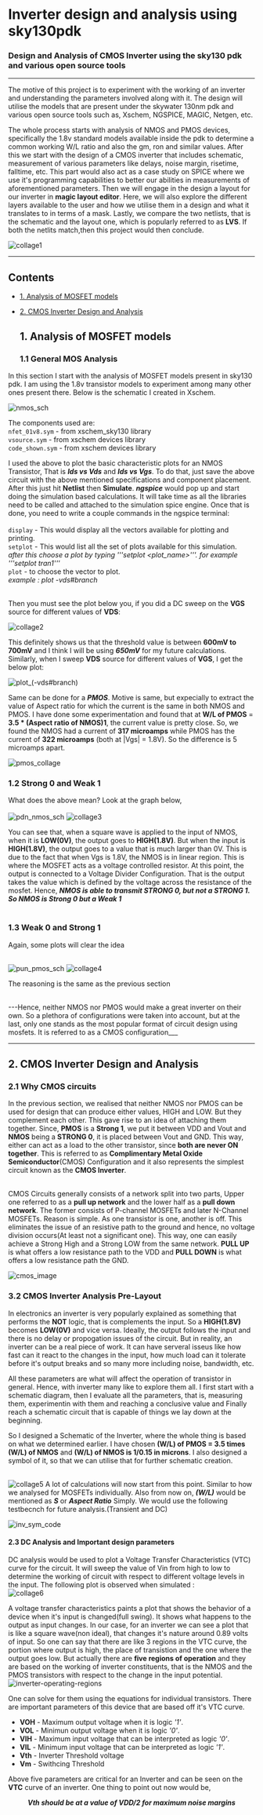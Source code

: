# Inverter design and analysis using sky130pdk
### Design and Analysis of CMOS Inverter using the sky130 pdk and various open source tools
------
The motive of this project is to experiment with the working of an inverter and understanding the parameters involved along with it. The design will utilise the models that are present under the skywater 130nm pdk and various open source tools such as, Xschem, NGSPICE, MAGIC, Netgen, etc.

The whole process starts with analysis of NMOS and PMOS devices, specifically the 1.8v standard models available inside the pdk to determine a common working W/L ratio and also the gm, ron and similar values. After this we start with the design of a CMOS inverter that includes schematic, measurement of various parameters like delays, noise margin, risetime, falltime, etc. This part would also act as a case study on SPICE where we use it's programming capabilities to better our abilities in measurements of aforementioned parameters. Then we will engage in the design a layout for our inverter in __magic layout editor__. Here, we will also explore the different layers available to the user and how we utilise them in a design and what it translates to in terms of a mask. Lastly, we compare the two netlists, that is the schematic and the layout one, which is popularly referred to as __LVS__. If both the netlits match,then this project would then conclude.

![collage1](https://github.com/user-attachments/assets/350c8ad1-383d-46f2-8154-03c4cde4d4af)

---

## Contents
- [1. Analysis of MOSFET models](#2-Analysis-of-MOSFET-models)
- [2. CMOS Inverter Design and Analysis](#3-CMOS-Inverter-Design-and-Analysis)

  ## 1. Analysis of MOSFET models
  ### 1.1 General MOS Analysis
In this section I start with the analysis of MOSFET models present in sky130 pdk. I am using the 1.8v transistor models to experiment among many other ones present there. Below is the schematic I created in Xschem.

![nmos_sch](https://github.com/user-attachments/assets/365c4782-1730-403f-ae31-a0599033acc6)


The components used are:<br>
```nfet_01v8.sym``` - from xschem_sky130 library<br>
```vsource.sym``` - from xschem devices library<br>
```code_shown.sym``` - from xschem devices library<br>

I used the above to plot the basic characteristic plots for an NMOS Transistor, That is ___Ids vs Vds___ and ___Ids vs Vgs___. To do that, just save the above circuit with the above mentioned specifications and component placement. After this just hit __Netlist__ then __Simulate__. ___ngspice___ would pop up and start doing the simulation based calculations. It will take time as all the libraries need to be called and attached to the simulation spice engine. Once that is done, you need to write a couple commands in the ngspice terminal:<br><br>
```display``` - This would display all the vectors available for plotting and printing.<br>
```setplot``` - This would list all the set of plots available for this simulation.<br>
_after this choose a plot by typing '''setplot <plot_name>'''. for example '''setplot tran1'''_<br>
```plot``` - to choose the vector to plot.<br>
_example : plot -vds#branch_<br><br>

Then you must see the plot below you, if you did a DC sweep on the __VGS__ source for different values of __VDS__:<br>

![collage2](https://github.com/user-attachments/assets/4793cf79-5013-4d8b-8a6a-ea1fea47e1de)

This definitely shows us that the threshold value is between __600mV to 700mV__ and I think I will be using ___650mV___ for my future calculations.
Similarly, when I sweep __VDS__ source for different values of __VGS__, I get the below plot:<br>

![plot_(-vds#branch)](https://github.com/user-attachments/assets/49cc6595-46c7-4379-bd82-071aea05e423)

Same can be done for a ___PMOS___. Motive is same, but expecially to extract the value of Aspect ratio for which the current is the same in both NMOS and PMOS. I have done some experimentation and found that at __W/L of PMOS__ = __3.5 * (Aspect ratio of NMOS)1__, the current value is pretty close. So, we found the NMOS had a current of __317 microamps__ while PMOS has the current of __322 microamps__ (both at |Vgs| = 1.8V). So the difference is 5 microamps apart.

![pmos_collage](https://github.com/user-attachments/assets/09fb4c92-b075-481a-b774-5ea7c7de7128)

### 1.2 Strong 0 and Weak 1
What does the above mean? Look at the graph below,<br><br>
![pdn_nmos_sch](https://github.com/user-attachments/assets/a278ef30-d510-419e-b19b-9ebe7b9b62bd)
![collage3](https://github.com/user-attachments/assets/074a4b1a-591a-4d44-873a-f4512fa5d3b6)


You can see that, when a square wave is applied to the input of NMOS, when it is __LOW(0V)__, the output goes to __HIGH(1.8V)__. But when the input is __HIGH(1.8V)__, the output goes to a value that is much larger than 0V. This is due to the fact that when Vgs is 1.8V, the NMOS is in linear region. This is where the MOSFET acts as a voltage controlled resistor. At this point, the output is connected to a Voltage Divider Configuration. That is the output takes the value which is defined by the voltage across the resistance of the mosfet. Hence, ___NMOS is able to transmit STRONG 0, but not a STRONG 1. So NMOS is Strong 0 but a Weak 1___<br><br>

### 1.3 Weak 0 and Strong 1
Again, some plots will clear the idea<br><br>

![pun_pmos_sch](https://github.com/user-attachments/assets/3a425043-315d-43a4-b33d-9eab575a0696)
![collage4](https://github.com/user-attachments/assets/2a8cf4fc-abec-4c30-82fb-321c092e31e0)

The reasoning is the same as the previous section<br><br>

---Hence, neither NMOS nor PMOS would make a great inverter on their own. So a plethora of configurations were taken into account, but at the last, only one stands as the most popular format of circuit design using mosfets. It is referred to as a CMOS configuration___

---

## 2. CMOS Inverter Design and Analysis
### 2.1 Why CMOS circuits

   In the previous section, we realised that neither NMOS nor PMOS can be used for design that can produce either values, HIGH and LOW. But they complement each other. This gave rise to an idea of attaching them together. Since, __PMOS__ is a __Strong 1__, we put it between VDD and Vout and __NMOS__ being a __STRONG 0__, it is placed between Vout and GND. This way, either can act as a load to the other transistor, since __both are never ON together__. This is referred to as __Complimentary Metal Oxide Semiconductor__(CMOS) Configuration and it also represents the simplest circuit known as the __CMOS Inverter__.<br><br>

CMOS Circuits generally consists of a network split into two parts, Upper one referred to as a __pull up network__ and the lower half as a __pull down network__. The former consists of P-channel MOSFETs and later N-Channel MOSFETs. Reason is simple. As one transistor is one, another is off. This eliminates the issue of an resistive path to the ground and hence, no voltage division occurs(At least not a significant one). This way, one can easily achieve a Strong High and a Strong LOW from the same network. __PULL UP__ is what offers a low resistance path to the VDD and __PULL DOWN__ is what offers a low resistance path the GND.

![cmos_image](https://github.com/user-attachments/assets/7dd8eb92-9246-4838-bfbd-3ca8a968828f)

### 3.2 CMOS Inverter Analysis Pre-Layout

In electronics an inverter is very popularly explained as something that performs the __NOT__ logic, that is complements the input. So a __HIGH(1.8V)__ becomes __LOW(0V)__ and vice versa. Ideally, the output follows the input and there is no delay or propogation issues of the circuit. But in reality, an inverter can be a real piece of work. It can have serveral isseus like how fast can it react to the changes in the input, how much load can it tolerate before it's output breaks and so many more including noise, bandwidth, etc.

All these parameters are what will affect the operation of transistor in general. Hence, with inverter many like to explore them all. I first start with a schematic diagram, then I evaluate all the parameters, that is, measuring them, experimentin with them and reaching a conclusive value and Finally reach a schematic circuit that is capable of things we lay down at the beginning.

So I designed a Schematic of the Inverter, where the whole thing is based on what we determined earlier. I have chosen __(W/L) of PMOS = 3.5 times (W/L) of NMOS__ and __(W/L) of NMOS is 1/0.15 in microns__. I also designed a symbol of it, so that we can utilise that for further schematic creation.<br><br>

![collage5](https://github.com/user-attachments/assets/939041f8-490b-414d-b8df-6e71f6c3f87d)
A lot of calculations will now start from this point. Similar to how we analysed for MOSFETs individually. Also from now on, ___(W/L)___ would be mentioned as ___S___ or ___Aspect Ratio___ Simply. We would use the following testbecnch for future analysis.(Transient and DC)<br>

![inv_sym_code](https://github.com/user-attachments/assets/13279dae-d6be-4880-9325-afc920ebae9d)

#### 2.3 DC Analysis and Important design parameters

DC analysis would be used to plot a Voltage Transfer Characteristics (VTC) curve for the circuit. It will sweep the value of Vin from high to low to determine the  working of circuit with respect to different voltage levels in the input. The following plot is observed when simulated :<br>
![collage6](https://github.com/user-attachments/assets/acdab38e-ef5d-471a-9b26-ff35f5765dfa)

A voltage transfer characteristics paints a plot that shows the behavior of a device when it's input is changed(full swing). It shows what happens to the output as input changes. In our case, for an inverter we can see a plot that is like a square wave(non ideal), that changes it's nature around 0.89 volts of input. So one can say that there are like 3 regions in the VTC curve, the portion where output is high, the place of transistion and the one where the output goes low. But actually there are __five regions of operation__ and they are based on the working of inverter constituents, that is the NMOS and the PMOS transistors with respect to the change in the input potential. <br>
![inverter-operating-regions](https://github.com/user-attachments/assets/452c2e50-32f0-4867-b923-a8dc34be2641)

One can solve for them using the equations for individual transistors. There are important parameters of this device that are based off it's VTC curve.
- __VOH__ - Maximum output voltage when it is logic _'1'_.
- __VOL__ - Minimun output voltage when it is logic _'0'_.
- __VIH__ - Maximum input voltage that can be interpreted as logic _'0'_.
- __VIL__ - Minimum input voltage that can be interpreted as logic _'1'_.
- __Vth__ - Inverter Threshold voltage
- __Vm__ - Swithcing Threshold

Above five parameters are critical for an Inverter and can be seen on the __VTC__ curve of an inverter. One thing to point out now would be,
<p align=center><i><b>Vth should be at a value of VDD/2 for maximum noise margins</b></i></p>  
